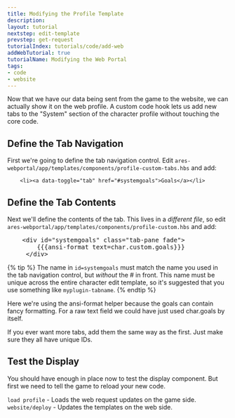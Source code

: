 ```yaml
---
title: Modifying the Profile Template
description: 
layout: tutorial
nextstep: edit-template
prevstep: get-request
tutorialIndex: tutorials/code/add-web
addWebTutorial: true
tutorialName: Modifying the Web Portal
tags:
- code
- website
---
```


Now that we have our data being sent from the game to the website, we can actually show it on the web profile.  A custom code hook lets us add new tabs to the "System" section of the character profile without touching the core code.

## Define the Tab Navigation

First we're going to define the tab navigation control.  Edit `ares-webportal/app/templates/components/profile-custom-tabs.hbs` and add:

        <li><a data-toggle="tab" href="#systemgoals">Goals</a></li> 

## Define the Tab Contents

Next we'll define the contents of the tab.  This lives in a _different file_, so edit `ares-webportal/app/templates/components/profile-custom.hbs` and add:

<pre>
    &lt;div id="systemgoals" class="tab-pane fade">
        &#x7b;&#x7b;&#x7b;ansi-format text=char.custom.goals}}}
     &lt;/div>
</pre>

{% tip %}
The name in `id=systemgoals` must match the name you used in the tab navigation control, but _without_ the # in front. This name must be unique across the entire character edit template, so it's suggested that you use something like `myplugin-tabname`.
{% endtip %}

Here we're using the ansi-format helper because the goals can contain fancy formatting.  For a raw text field we could have just used char.goals by itself.

If you ever want more tabs, add them the same way as the first.  Just make sure they all have unique IDs.

## Test the Display

You should have enough in place now to test the display component.  But first we need to tell the game to reload your new code.

`load profile` - Loads the web request updates on the game side.
`website/deploy` - Updates the templates on the web side.